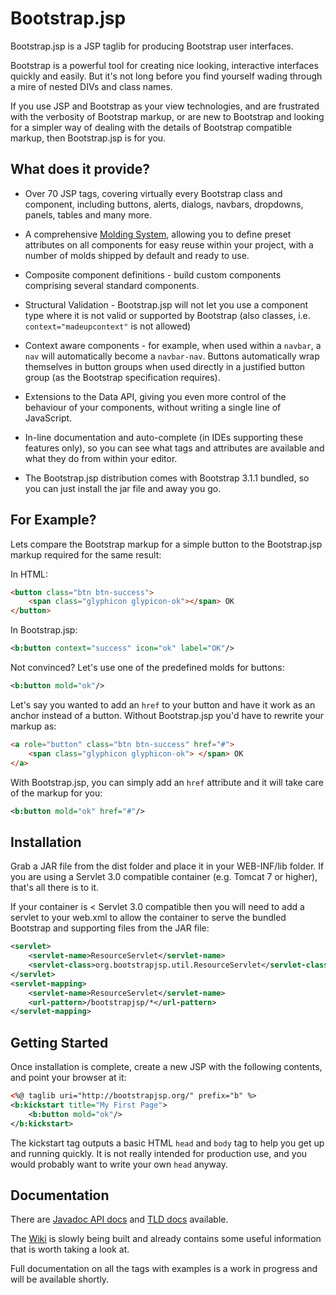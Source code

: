 Bootstrap.jsp
=============

Bootstrap.jsp is a JSP taglib for producing Bootstrap user interfaces.

Bootstrap is a powerful tool for creating nice looking, interactive interfaces 
quickly and easily. But it's not long before you find yourself wading through 
a mire of nested DIVs and class names.

If you use JSP and Bootstrap as your view technologies, and are frustrated with
the verbosity of Bootstrap markup, or are new to Bootstrap and looking for a 
simpler way of dealing with the details of Bootstrap compatible markup, then
Bootstrap.jsp is for you.

What does it provide?
---------------------

* Over 70 JSP tags, covering virtually every Bootstrap class and component, 
including buttons, alerts, dialogs, navbars, dropdowns, panels, tables and
many more.

* A comprehensive [Molding System](https://github.com/Mrdigs/Bootstrap.jsp/wiki/The-Molding-System), 
allowing you to define preset attributes on all components for easy reuse within your
project, with a number of molds shipped by default and ready to use.

* Composite component definitions - build custom components comprising several
standard components.

* Structural Validation - Bootstrap.jsp will not let you use a component type 
where it is not valid or supported by Bootstrap (also classes, i.e. `context="madeupcontext"`
 is not allowed)

* Context aware components - for example, when used within a `navbar`, a `nav` will
automatically become a `navbar-nav`. Buttons automatically wrap themselves in button
groups when used directly in a justified button group (as the Bootstrap specification
requires).

* Extensions to the Data API, giving you even more control of the behaviour
of your components, without writing a single line of JavaScript.

* In-line documentation and auto-complete (in IDEs supporting these features 
only), so you can see what tags and attributes are available and what they do
from within your editor.

* The Bootstrap.jsp distribution comes with Bootstrap 3.1.1 bundled, so you can 
just install the jar file and away you go.

For Example?
------------

Lets compare the Bootstrap markup for a simple button to the Bootstrap.jsp
markup required for the same result:

In HTML:

```html
<button class="btn btn-success">
	<span class="glyphicon glypicon-ok"></span> OK
</button>
```

In Bootstrap.jsp:

```xml
<b:button context="success" icon="ok" label="OK"/>
```

Not convinced? Let's use one of the predefined molds for buttons:

```xml
<b:button mold="ok"/>
```

Let's say you wanted to add an `href` to your button and have it work as an 
anchor instead of a button. Without Bootstrap.jsp you'd have to rewrite
your markup as:

```html
<a role="button" class="btn btn-success" href="#">
	<span class="glyphicon glyphicon-ok"> </span> OK
</a>
```

With Bootstrap.jsp, you can simply add an `href` attribute and it will take
care of the markup for you:

```xml
<b:button mold="ok" href="#"/>
```

Installation
------------

Grab a JAR file from the dist folder and place it in your WEB-INF/lib folder.
If you are using a Servlet 3.0 compatible container (e.g. Tomcat 7 or higher),
that's all there is to it.

If your container is < Servlet 3.0 compatible then you will need to add a
servlet to your web.xml to allow the container to serve the bundled Bootstrap
and supporting files from the JAR file:

```xml
<servlet>
	<servlet-name>ResourceServlet</servlet-name>
	<servlet-class>org.bootstrapjsp.util.ResourceServlet</servlet-class>
</servlet>
<servlet-mapping>
	<servlet-name>ResourceServlet</servlet-name>
	<url-pattern>/bootstrapjsp/*</url-pattern>
</servlet-mapping>
```

Getting Started
---------------

Once installation is complete, create a new JSP with the following contents,
and point your browser at it:

```xml
<%@ taglib uri="http://bootstrapjsp.org/" prefix="b" %>
<b:kickstart title="My First Page">
	<b:button mold="ok"/>
</b:kickstart>
```

The kickstart tag outputs a basic HTML `head` and `body` tag to help you get up
and running quickly. It is not really intended for production use, and you
would probably want to write your own `head` anyway.

Documentation
-------------

There are [Javadoc API docs](http://mrdigs.github.io/Bootstrap.jsp/docs/api/) 
and [TLD docs](http://mrdigs.github.io/Bootstrap.jsp/docs/tags/) available.

The [Wiki](https://github.com/Mrdigs/Bootstrap.jsp/wiki) is slowly being built 
and already contains some useful information that is worth taking a look at.

Full documentation on all the tags with examples is a work in progress and will
be available shortly.